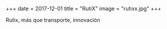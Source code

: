 +++
date = 2017-12-01
title = "RutiX"
image = "rutixx.jpg"
+++


Rutix, más que transporte, innovación
